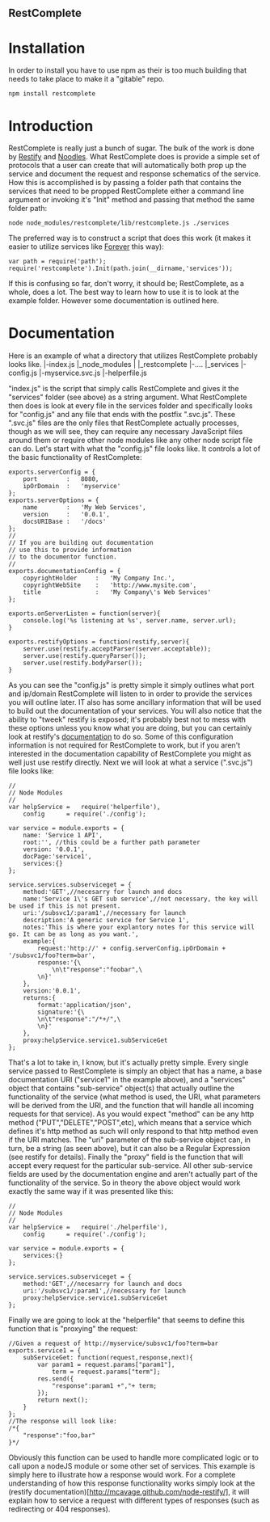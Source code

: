 RestComplete
------------
Installation
============
In order to install you have to use npm as their is too much building that needs to take place to make it a "gitable" repo.
	
	npm install restcomplete
	

Introduction
============
RestComplete is really just a bunch of sugar. The bulk of the work is done by [Restify](https://github.com/mcavage/node-restify) and [Noodles](https://github.com/nathanjsweet/Noodles). What RestComplete does is provide a simple set of protocols that a user can create that will automatically both prop up the service and document the request and response schematics of the service. How this is accomplished is by passing a folder path that contains the services that need to be propped RestComplete either a command line argument or invoking it's "Init" method and passing that method the same folder path:
	
	node node_modules/restcomplete/lib/restcomplete.js ./services
	
The preferred way is to construct a script that does this work (it makes it easier to utilize services like [Forever](https://github.com/nodejitsu/forever) this way):
	
	var path = require('path');
	require('restcomplete').Init(path.join(__dirname,'services'));
	
If this is confusing so far, don't worry, it should be; RestComplete, as a whole, does a lot. The best way to learn how to use it is to look at the example folder. However some documentation is outlined here.

Documentation
=============
Here is an example of what a directory that utilizes RestComplete probably looks like.
	|-index.js
	|_node_modules
		|
		|_restcomplete
			|-....
	|_services
		|-config.js
		|-myservice.svc.js
		|-helperfile.js
	
"index.js" is the script that simply calls RestComplete and gives it the "services" folder (see above) as a string argument. What RestComplete then does is look at every file in the services folder and specifically looks for "config.js" and any file that ends with the postfix ".svc.js". These ".svc.js" files are the only files that RestComplete actually processes, though as we will see, they can require any necessary JavaScript files around them or require other node modules like any other node script file can do. Let's start with what the "config.js" file looks like. It controls a lot of the basic functionality of RestComplete:
	
	exports.serverConfig = {
		port		:	8080,
		ipOrDomain	:	'myservice'
	};
	exports.serverOptions = {
		name		:	'My Web Services',
		version		:	'0.0.1',
		docsURIBase	:	'/docs'
	};
	//
	// If you are building out documentation
	// use this to provide information
	// to the documentor function.
	//
	exports.documentationConfig = {
		copyrightHolder		:	'My Company Inc.',
		copyrightWebSite	:	'http://www.mysite.com',
		title				:	'My Company\'s Web Services'
	};

	exports.onServerListen = function(server){
		console.log('%s listening at %s', server.name, server.url);
	}

	exports.restifyOptions = function(restify,server){
		server.use(restify.acceptParser(server.acceptable));
		server.use(restify.queryParser());
		server.use(restify.bodyParser());
	}
	
As you can see the "config.js" is pretty simple it simply outlines what port and ip/domain RestComplete will listen to in order to provide the services you will outline later. IT also has some ancillary information that will be used to build out the documentation of your services. You will also notice that the ability to "tweek" restify is exposed; it's probably best not to mess with these options unless you know what you are doing, but you can certainly look at restify's [documentation](http://mcavage.github.com/node-restify/) to do so. Some of this configuration information is not required for RestComplete to work, but if you aren't interested in the documentation capability of RestComplete you might as well just use restify directly. Next we will look at what a service (".svc.js") file looks like:
	
	//
	// Node Modules
	//
	var helpService	=	require('helperfile'),
		config 		= require('./config');

	var service = module.exports = {
		name: 'Service 1 API',
		root:'', //this could be a further path parameter 
		version: '0.0.1',
		docPage:'service1',
		services:{}
	};

	service.services.subserviceget = {
		method:'GET',//necesarry for launch and docs
		name:'Service 1\'s GET sub service',//not necessary, the key will be used if this is not present.
		uri:'/subsvc1/:param1',//necessary for launch
		description:'A generic service for Service 1',
		notes:'This is where your explantory notes for this service will go. It can be as long as you want.',
		example:{
			request:'http://' + config.serverConfig.ipOrDomain + '/subsvc1/foo?term=bar',
			response:'{\
				\n\t"response":"foobar",\
			\n}'
		},
		version:'0.0.1',
		returns:{
			format:'application/json',
			signature:'{\
			\n\t"response":"/*+/",\
			\n}'
		},
		proxy:helpService.service1.subServiceGet
	};
	
That's a lot to take in, I know, but it's actually pretty simple. Every single service passed to RestComplete is simply an object that has a name, a base documentation URI ("service1" in the example above), and a "services" object that contains "sub-service" object(s) that actually outline the functionality of the service (what method is used, the URI, what parameters will be derived from the URI, and the function that will handle all incoming requests for that service). As you would expect "method" can be any http method ("PUT","DELETE","POST",etc), which means that a service which defines it's http method as such will only respond to that http method even if the URI matches. The "uri" parameter of the sub-service object can, in turn, be a string (as seen above), but it can also be a Regular Expression (see restify for details). Finally the "proxy" field is the function that will accept every request for the particular sub-service. All other sub-service fields are used by the documentation engine and aren't actually part of the functionality of the service. So in theory the above object would work exactly the same way if it was presented like this:
	
	//
	// Node Modules
	//
	var helpService	=	require('./helperfile'),
		config 		= require('./config');

	var service = module.exports = {
		services:{}
	};

	service.services.subserviceget = {
		method:'GET',//necesarry for launch and docs
		uri:'/subsvc1/:param1',//necessary for launch
		proxy:helpService.service1.subServiceGet
	};
	
Finally we are going to look at the "helperfile" that seems to define this function that is "proxying" the request:
	
	//Given a request of http://myservice/subsvc1/foo?term=bar
	exports.service1 = {
		subServiceGet: function(request,response,next){
			var param1 = request.params["param1"],
				term = request.params["term"];
			res.send({
				"response":param1 +","+ term;
			});
			return next();
		}
	};
	//The response will look like:
	/*{
		"response":"foo,bar"
	}*/
	
Obviously this function can be used to handle more complicated logic or to call upon a nodeJS module or some other set of services. This example is simply here to illustrate how a response would work. For a complete understanding of how this response functionality works simply look at the (restify documentation)[http://mcavage.github.com/node-restify/], it will explain how to service a request with different types of responses (such as redirecting or 404 responses).